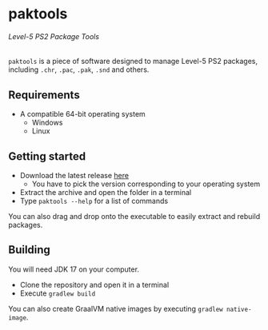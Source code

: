# paktools

###### Level-5 PS2 Package Tools

`paktools` is a piece of software designed to manage Level-5 PS2 packages, including `.chr`, `.pac`, `.pak`, `.snd`
and others.

## Requirements

- A compatible 64-bit operating system
    - Windows
    - Linux

## Getting started

- Download the latest release [here](https://github.com/piorrro33/paktools/releases/latest)
    - You have to pick the version corresponding to your operating system
- Extract the archive and open the folder in a terminal
- Type `paktools --help` for a list of commands

You can also drag and drop onto the executable to easily extract and rebuild packages.

## Building

You will need JDK 17 on your computer.

- Clone the repository and open it in a terminal
- Execute `gradlew build`

You can also create GraalVM native images by executing `gradlew native-image`.


